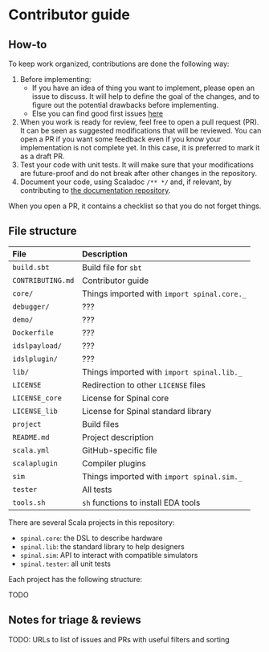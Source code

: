# Contributor guide

## How-to

To keep work organized, contributions are done the following way:

1. Before implementing:
    * If you have an idea of thing you want to implement, please open an issue
      to discuss. It will help to define the goal of the changes, and to figure
      out the potential drawbacks before implementing.
    * Else you can find good first issues
      [here](https://github.com/SpinalHDL/SpinalHDL/contribute)
1. When you work is ready for review, feel free to open a pull request (PR). It
   can be seen as suggested modifications that will be reviewed. You can open a
   PR if you want some feedback even if you know your implementation is not
   complete yet. In this case, it is preferred to mark it as a draft PR.
1. Test your code with unit tests. It will make sure that your modifications are
   future-proof and do not break after other changes in the repository.
1. Document your code, using Scaladoc `/** */` and, if relevant, by contributing
   to [the documentation repository](https://github.com/SpinalHDL/SpinalDoc-RTD).

When you open a PR, it contains a checklist so that you do not forget things.


## File structure

| File              | Description                                 |
| :---              | :---                                        |
| `build.sbt`       | Build file for `sbt`                        |
| `CONTRIBUTING.md` | Contributor guide                           |
| `core/`           | Things imported with `import spinal.core._` |
| `debugger/`       | ???                                         |
| `demo/`           | ???                                         |
| `Dockerfile`      | ???                                         |
| `idslpayload/`    | ???                                         |
| `idslplugin/`     | ???                                         |
| `lib/`            | Things imported with `import spinal.lib._`  |
| `LICENSE`         | Redirection to other `LICENSE` files        |
| `LICENSE_core`    | License for Spinal core                     |
| `LICENSE_lib`     | License for Spinal standard library         |
| `project`         | Build files                                 |
| `README.md`       | Project description                         |
| `scala.yml`       | GitHub-specific file                        |
| `scalaplugin`     | Compiler plugins                            |
| `sim`             | Things imported with `import spinal.sim._`  |
| `tester`          | All tests                                   |
| `tools.sh`        | `sh` functions to install EDA tools         |

There are several Scala projects in this repository:

- `spinal.core`: the DSL to describe hardware
- `spinal.lib`: the standard library to help designers
- `spinal.sim`: API to interact with compatible simulators
- `spinal.tester`: all unit tests

Each project has the following structure:

TODO


## Notes for triage & reviews

TODO: URLs to list of issues and PRs with useful filters and sorting
